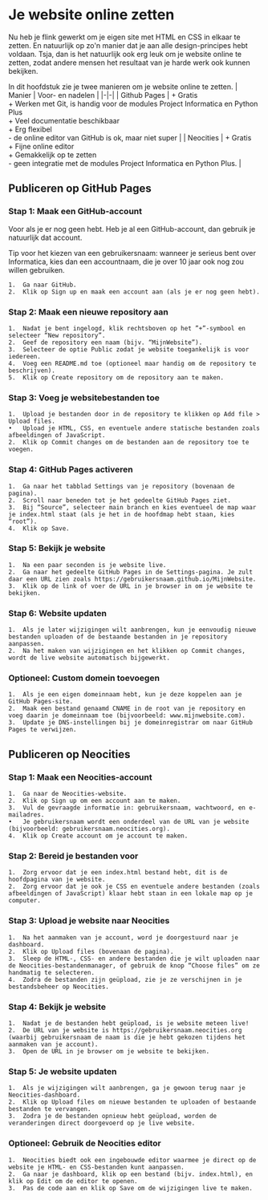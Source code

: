 # Je website online zetten

Nu heb je flink gewerkt om je eigen site met HTML en CSS in elkaar te zetten. En natuurlijk op zo'n manier dat je aan alle design-principes hebt voldaan. Tsja, dan is het natuurlijk ook erg leuk om je website online te zetten, zodat andere mensen het resultaat van je harde werk ook kunnen bekijken.

In dit hoofdstuk zie je twee manieren om je website online te zetten.
| Manier | Voor- en nadelen |
|-|-|
| Github Pages | + Gratis <br/>+ Werken met Git, is handig voor de modules Project Informatica en Python Plus <br/> + Veel documentatie beschikbaar<br/>+ Erg flexibel<br/> - de online editor van GitHub is ok, maar niet super |
| Neocities | + Gratis <br/>+ Fijne online editor <br/>+ Gemakkelijk op te zetten<br/>- geen integratie met de modules Project Informatica en Python Plus. |

## Publiceren op GitHub Pages
### Stap 1: Maak een GitHub-account
Voor als je er nog geen hebt. Heb je al een GitHub-account, dan gebruik je natuurlijk dat account.

Tip voor het kiezen van een gebruikersnaam: wanneer je serieus bent over Informatica, kies dan een accountnaam, die je over 10 jaar ook nog zou willen gebruiken.

	1.	Ga naar GitHub.
	2.	Klik op Sign up en maak een account aan (als je er nog geen hebt).

### Stap 2: Maak een nieuwe repository aan

	1.	Nadat je bent ingelogd, klik rechtsboven op het ”+”-symbool en selecteer “New repository”.
	2.	Geef de repository een naam (bijv. “MijnWebsite”).
	3.	Selecteer de optie Public zodat je website toegankelijk is voor iedereen.
	4.	Voeg een README.md toe (optioneel maar handig om de repository te beschrijven).
	5.	Klik op Create repository om de repository aan te maken.

### Stap 3: Voeg je websitebestanden toe

	1.	Upload je bestanden door in de repository te klikken op Add file > Upload files.
	•	Upload je HTML, CSS, en eventuele andere statische bestanden zoals afbeeldingen of JavaScript.
	2.	Klik op Commit changes om de bestanden aan de repository toe te voegen.

### Stap 4: GitHub Pages activeren

	1.	Ga naar het tabblad Settings van je repository (bovenaan de pagina).
	2.	Scroll naar beneden tot je het gedeelte GitHub Pages ziet.
	3.	Bij “Source”, selecteer main branch en kies eventueel de map waar je index.html staat (als je het in de hoofdmap hebt staan, kies “root”).
	4.	Klik op Save.

### Stap 5: Bekijk je website

	1.	Na een paar seconden is je website live.
	2.	Ga naar het gedeelte GitHub Pages in de Settings-pagina. Je zult daar een URL zien zoals https://gebruikersnaam.github.io/MijnWebsite.
	3.	Klik op de link of voer de URL in je browser in om je website te bekijken.

### Stap 6: Website updaten

	1.	Als je later wijzigingen wilt aanbrengen, kun je eenvoudig nieuwe bestanden uploaden of de bestaande bestanden in je repository aanpassen.
	2.	Na het maken van wijzigingen en het klikken op Commit changes, wordt de live website automatisch bijgewerkt.

### Optioneel: Custom domein toevoegen

	1.	Als je een eigen domeinnaam hebt, kun je deze koppelen aan je GitHub Pages-site.
	2.	Maak een bestand genaamd CNAME in de root van je repository en voeg daarin je domeinnaam toe (bijvoorbeeld: www.mijnwebsite.com).
	3.	Update je DNS-instellingen bij je domeinregistrar om naar GitHub Pages te verwijzen.

## Publiceren op Neocities
### Stap 1: Maak een Neocities-account
	1.	Ga naar de Neocities-website.
	2.	Klik op Sign up om een account aan te maken.
	3.	Vul de gevraagde informatie in: gebruikersnaam, wachtwoord, en e-mailadres.
	•	Je gebruikersnaam wordt een onderdeel van de URL van je website (bijvoorbeeld: gebruikersnaam.neocities.org).
	4.	Klik op Create account om je account te maken.

### Stap 2: Bereid je bestanden voor

	1.	Zorg ervoor dat je een index.html bestand hebt, dit is de hoofdpagina van je website.
	2.	Zorg ervoor dat je ook je CSS en eventuele andere bestanden (zoals afbeeldingen of JavaScript) klaar hebt staan in een lokale map op je computer.

### Stap 3: Upload je website naar Neocities

	1.	Na het aanmaken van je account, word je doorgestuurd naar je dashboard.
	2.	Klik op Upload files (bovenaan de pagina).
	3.	Sleep de HTML-, CSS- en andere bestanden die je wilt uploaden naar de Neocities-bestandenmanager, of gebruik de knop “Choose files” om ze handmatig te selecteren.
	4.	Zodra de bestanden zijn geüpload, zie je ze verschijnen in je bestandsbeheer op Neocities.

### Stap 4: Bekijk je website

	1.	Nadat je de bestanden hebt geüpload, is je website meteen live!
	2.	De URL van je website is https://gebruikersnaam.neocities.org (waarbij gebruikersnaam de naam is die je hebt gekozen tijdens het aanmaken van je account).
	3.	Open de URL in je browser om je website te bekijken.

### Stap 5: Je website updaten

	1.	Als je wijzigingen wilt aanbrengen, ga je gewoon terug naar je Neocities-dashboard.
	2.	Klik op Upload files om nieuwe bestanden te uploaden of bestaande bestanden te vervangen.
	3.	Zodra je de bestanden opnieuw hebt geüpload, worden de veranderingen direct doorgevoerd op je live website.

### Optioneel: Gebruik de Neocities editor

	1.	Neocities biedt ook een ingebouwde editor waarmee je direct op de website je HTML- en CSS-bestanden kunt aanpassen.
	2.	Ga naar je dashboard, klik op een bestand (bijv. index.html), en klik op Edit om de editor te openen.
	3.	Pas de code aan en klik op Save om de wijzigingen live te maken.
